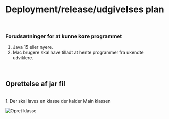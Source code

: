 # Deployment/release/udgivelses plan 

<br/>

### Forudsætninger for at kunne køre programmet
1. Java 15 eller nyere.
2. Mac brugere skal have tilladt at hente programmer fra ukendte udviklere.

<br/>

## Oprettelse af jar fil
<br/>
1. Der skal laves en klasse der kalder Main klassen

![Opret klasse](../assets/JarDeployment/Billede1.png)
